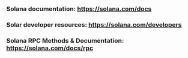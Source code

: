 ### Solana documentation: https://solana.com/docs

### Solar developer resources: https://solana.com/developers

### Solana RPC Methods & Documentation: https://solana.com/docs/rpc
